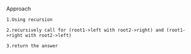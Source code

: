 Approach

    1.Using recursion

    2.recursively call for (root1->left with root2->right) and (root1->right with root2->left)

    3.return the answer